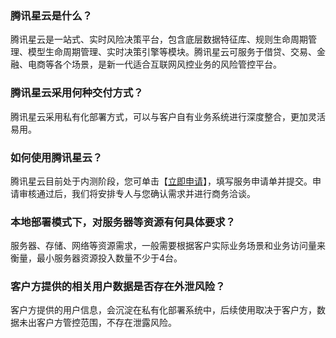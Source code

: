 ### 腾讯星云是什么？
腾讯星云是一站式、实时风险决策平台，包含底层数据特征库、规则生命周期管理、模型生命周期管理、实时决策引擎等模块。腾讯星云可服务于借贷、交易、金融、电商等各个场景，是新一代适合互联网风控业务的风险管控平台。
### 腾讯星云采用何种交付方式？
腾讯星云采用私有化部署方式，可以与客户自有业务系统进行深度整合，更加灵活易用。
### 如何使用腾讯星云？
腾讯星云目前处于内测阶段，您可单击【[立即申请](https://url.cn/5nishFg)】，填写服务申请单并提交。申请审核通过后，我们将安排专人与您确认需求并进行商务洽谈。
### 本地部署模式下，对服务器等资源有何具体要求？
服务器、存储、网络等资源需求，一般需要根据客户实际业务场景和业务访问量来衡量，最小服务器资源投入数量不少于4台。
### 客户方提供的相关用户数据是否存在外泄风险？
客户方提供的用户信息，会沉淀在私有化部署系统中，后续使用取决于客户方，数据未出客户方管控范围，不存在泄露风险。
